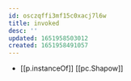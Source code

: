 ```yaml
---
id: osczqffi3mf15c0xacj7l6w
title: invoked
desc: ''
updated: 1651958503012
created: 1651958491057
---
```



- [[p.instanceOf]] [[pc.Shapow]]
